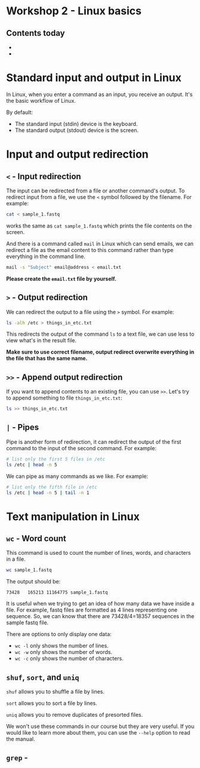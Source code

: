 # Workshop 2 - Linux basics 

## Contents today 

* 
* 

# Standard input and output in Linux 

In Linux, when you enter a command as an input, you receive an output. It's the basic workflow of Linux. 

By default: 
* The standard input (stdin) device is the keyboard.
* The standard output (stdout) device is the screen. 

# Input and output redirection 

## `<` - Input redirection 

The input can be redirected from a file or another command's output. To redirect input from a file, we use the `<` symbol followed by the filename. For example:

```sh
cat < sample_1.fastq 
```

works the same as `cat sample_1.fastq` which prints the file contents on the screen. 

And there is a command called `mail` in Linux which can send emails, we can redirect a file as the email content to this command rather than type everything in the command line. 

```sh 
mail -s "Subject" email@address < email.txt 
```

__Please create the `email.txt` file by yourself.__

## `>` - Output redirection 

We can redirect the output to a file using the `>` symbol. For example:

```sh
ls -alh /etc > things_in_etc.txt 
```

This redirects the output of the command `ls` to a text file, we can use less to view what's in the result file. 

__Make sure to use correct filename, output redirect overwrite everything in the file that has the same name.__

## `>>` - Append output redirection 

If you want to append contents to an existing file, you can use `>>`. Let's try to append something to file `things_in_etc.txt`:

```sh
ls >> things_in_etc.txt 
```

## `|` - Pipes

Pipe is another form of redirection, it can redirect the output of the first command to the input of the second command. For example: 

```sh
# list only the first 5 files in /etc
ls /etc | head -n 5
```

We can pipe as many commands as we like. For example:

```sh
# list only the fifth file in /etc
ls /etc | head -n 5 | tail -n 1
```

# Text manipulation in Linux 

## `wc` - Word count 

This command is used to count the number of lines, words, and characters in a file. 

```sh
wc sample_1.fastq
```

The output should be:

```
73428   165213 11164775 sample_1.fastq 
```

It is useful when we trying to get an idea of how many data we have inside a file. For example, fastq files are formatted as 4 lines representing one sequence. So, we can know that there are 73428/4=18357 sequences in the sample fastq file. 

There are options to only display one data:
* ```wc -l``` only shows the number of lines. 
* ```wc -w``` only shows the number of words. 
* ```wc -c``` only shows the number of characters. 

## `shuf`, `sort`, and `uniq`

`shuf` allows you to shuffle a file by lines. 

`sort` allows you to sort a file by lines.

`uniq` allows you to remove duplicates of presorted files. 

We won't use these commands in our course but they are very useful. If you would like to learn more about them, you can use the `--help` option to read the manual. 

## `grep` - 